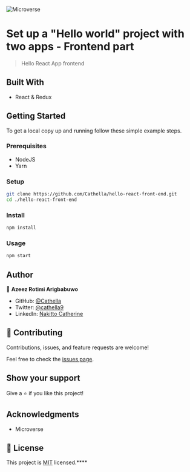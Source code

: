 ![Microverse](https://img.shields.io/badge/Microverse-blueviolet)

# Set up a "Hello world" project with two apps - Frontend part

> Hello React App frontend

## Built With

- React & Redux

## Getting Started

To get a local copy up and running follow these simple example steps.

### Prerequisites

- NodeJS 
- Yarn

### Setup

```bash
git clone https://github.com/Cathella/hello-react-front-end.git
cd ./hello-react-front-end
```

### Install

```bash
npm install
```

### Usage

```bash
npm start
```

## Author

👤 **Azeez Rotimi Arigbabuwo**

- GitHub: [@Cathella](https://github.com/Cathella)
- Twitter: [@cathella9](https://twitter.com/cathella9)
- LinkedIn: [Nakitto Catherine](https://www.linkedin.com/in/nakitto-catherine2020)

## 🤝 Contributing

Contributions, issues, and feature requests are welcome!

Feel free to check the [issues page](../../issues/).

## Show your support

Give a ⭐️ if you like this project!

## Acknowledgments

- Microverse

## 📝 License

This project is [MIT](./LICENSE.md) licensed.****